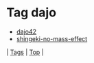 <!--
title: Tag dajo
date: 2020-06-28T15:26:59.787Z
tags:
-->
# Tag dajo

 * [dajo42](93205544381.md)
 * [shingeki-no-mass-effect](98580273909.md)

| [Tags](tags.md) | [Top](index.md) |

